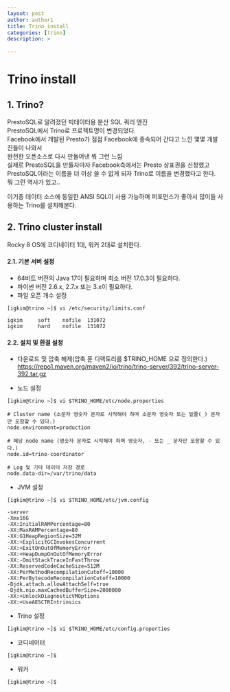 ```yaml
---
layout: post
author: author1
title: Trino install
categories: [trino]
description: >
  
---
```


# Trino install

## 1. Trino?

PrestoSQL로 알려졌던 빅데이터용 분산 SQL 쿼리 엔진  
PrestoSQL에서 Trino로 프로젝트명이 변경되었다.  
Facebook에서 개발된 Presto가 점점 Facebook에 종속되어 간다고 느낀 몇몇 개발진들이 나와서  
완전한 오픈소스로 다시 만들어낸 뭐 그런 느낌  
실제로 PrestoSQL을 만들자마자 Facebook측에서는 Presto 상표권을 신청했고
PrestoSQL이라는 이름을 더 이상 쓸 수 없게 되자 Trino로 이름을 변경했다고 한다.  
뭐 그런 역사가 있고..

이기종 데이터 소스에 동일한 ANSI SQL이 사용 가능하며 퍼포먼스가 좋아서 많이들 사용하는 Trino를 설치해본다.

## 2. Trino cluster install

Rocky 8 OS에 코디네이터 1대, 워커 2대로 설치한다.

#### 2.1. 기본 서버 설정

* 64비트 버전의 Java 17이 필요하며 최소 버전 17.0.3이 필요하다.
* 파이썬 버전 2.6.x, 2.7.x 또는 3.x이 필요하다.
* 파일 오픈 개수 설정

~~~shell
[igkim@trino ~]$ vi /etc/security/limits.conf
~~~

~~~shell
igkim     soft    nofile  131072
igkim     hard    nofile  131072
~~~

#### 2.2. 설치 및 환결 설정

* 다운로드 및 압축 해제(압축 푼 디렉토리를 $TRINO_HOME 으로 정의한다.)  
https://repo1.maven.org/maven2/io/trino/trino-server/392/trino-server-392.tar.gz

* 노드 설정

~~~shell
[igkim@trino ~]$ vi $TRINO_HOME/etc/node.properties
~~~  

~~~shell
# Cluster name (소문자 영숫자 문자로 시작해야 하며 소문자 영숫자 또는 밑줄(_) 문자만 포함할 수 있다.)
node.environment=production

# 해당 node name (영숫자 문자로 시작해야 하며 영숫자, - 또는 _ 문자만 포함할 수 있다.)
node.id=trino-coordinator

# Log 및 기타 데이터 저장 경로
node.data-dir=/var/trino/data
~~~

* JVM 설정

~~~shell
[igkim@trino ~]$ vi $TRINO_HOME/etc/jvm.config
~~~

~~~shell
-server
-Xmx16G
-XX:InitialRAMPercentage=80
-XX:MaxRAMPercentage=80
-XX:G1HeapRegionSize=32M
-XX:+ExplicitGCInvokesConcurrent
-XX:+ExitOnOutOfMemoryError
-XX:+HeapDumpOnOutOfMemoryError
-XX:-OmitStackTraceInFastThrow
-XX:ReservedCodeCacheSize=512M
-XX:PerMethodRecompilationCutoff=10000
-XX:PerBytecodeRecompilationCutoff=10000
-Djdk.attach.allowAttachSelf=true
-Djdk.nio.maxCachedBufferSize=2000000
-XX:+UnlockDiagnosticVMOptions
-XX:+UseAESCTRIntrinsics
~~~

* Trino 설정
~~~shell
[igkim@trino ~]$ vi $TRINO_HOME/etc/config.properties
~~~
  * 코디네이터
~~~shell
[igkim@trino ~]$ 
~~~
  * 워커
~~~shell
[igkim@trino ~]$ 
~~~







